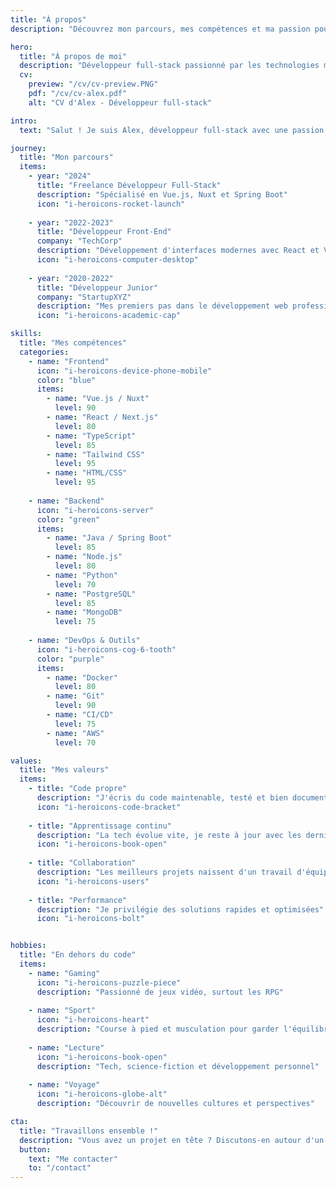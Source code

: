 ```yaml
---
title: "À propos"
description: "Découvrez mon parcours, mes compétences et ma passion pour le développement web"

hero:
  title: "À propos de moi"
  description: "Développeur full-stack passionné par les technologies modernes"
  cv:
    preview: "/cv/cv-preview.PNG"
    pdf: "/cv/cv-alex.pdf"
    alt: "CV d'Alex - Développeur full-stack"

intro:
  text: "Salut ! Je suis Alex, développeur full-stack avec une passion pour créer des applications web modernes et performantes. Depuis plusieurs années, je transforme des idées en solutions digitales innovantes."

journey:
  title: "Mon parcours"
  items:
    - year: "2024"
      title: "Freelance Développeur Full-Stack"
      description: "Spécialisé en Vue.js, Nuxt et Spring Boot"
      icon: "i-heroicons-rocket-launch"
      
    - year: "2022-2023"
      title: "Développeur Front-End"
      company: "TechCorp"
      description: "Développement d'interfaces modernes avec React et Vue.js"
      icon: "i-heroicons-computer-desktop"
      
    - year: "2020-2022"
      title: "Développeur Junior"
      company: "StartupXYZ"
      description: "Mes premiers pas dans le développement web professionnel"
      icon: "i-heroicons-academic-cap"

skills:
  title: "Mes compétences"
  categories:
    - name: "Frontend"
      icon: "i-heroicons-device-phone-mobile"
      color: "blue"
      items:
        - name: "Vue.js / Nuxt"
          level: 90
        - name: "React / Next.js"
          level: 80
        - name: "TypeScript"
          level: 85
        - name: "Tailwind CSS"
          level: 95
        - name: "HTML/CSS"
          level: 95
          
    - name: "Backend"
      icon: "i-heroicons-server"
      color: "green"
      items:
        - name: "Java / Spring Boot"
          level: 85
        - name: "Node.js"
          level: 80
        - name: "Python"
          level: 70
        - name: "PostgreSQL"
          level: 85
        - name: "MongoDB"
          level: 75
          
    - name: "DevOps & Outils"
      icon: "i-heroicons-cog-6-tooth"
      color: "purple"
      items:
        - name: "Docker"
          level: 80
        - name: "Git"
          level: 90
        - name: "CI/CD"
          level: 75
        - name: "AWS"
          level: 70

values:
  title: "Mes valeurs"
  items:
    - title: "Code propre"
      description: "J'écris du code maintenable, testé et bien documenté"
      icon: "i-heroicons-code-bracket"
      
    - title: "Apprentissage continu"
      description: "La tech évolue vite, je reste à jour avec les dernières tendances"
      icon: "i-heroicons-book-open"
      
    - title: "Collaboration"
      description: "Les meilleurs projets naissent d'un travail d'équipe efficace"
      icon: "i-heroicons-users"
      
    - title: "Performance"
      description: "Je privilégie des solutions rapides et optimisées"
      icon: "i-heroicons-bolt"


hobbies:
  title: "En dehors du code"
  items:
    - name: "Gaming"
      icon: "i-heroicons-puzzle-piece"
      description: "Passionné de jeux vidéo, surtout les RPG"
      
    - name: "Sport"
      icon: "i-heroicons-heart"
      description: "Course à pied et musculation pour garder l'équilibre"
      
    - name: "Lecture"
      icon: "i-heroicons-book-open"
      description: "Tech, science-fiction et développement personnel"
      
    - name: "Voyage"
      icon: "i-heroicons-globe-alt"
      description: "Découvrir de nouvelles cultures et perspectives"

cta:
  title: "Travaillons ensemble !"
  description: "Vous avez un projet en tête ? Discutons-en autour d'un café ☕"
  button:
    text: "Me contacter"
    to: "/contact"
---
```


